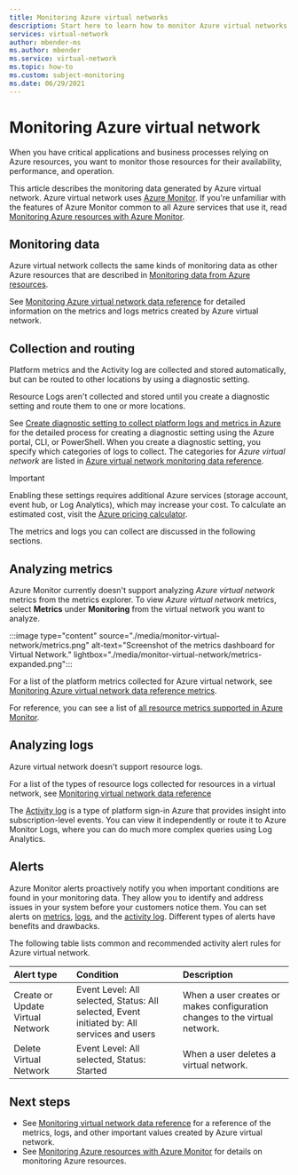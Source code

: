 ```yaml
---
title: Monitoring Azure virtual networks
description: Start here to learn how to monitor Azure virtual networks
services: virtual-network
author: mbender-ms
ms.author: mbender
ms.service: virtual-network
ms.topic: how-to
ms.custom: subject-monitoring
ms.date: 06/29/2021
---
```


# Monitoring Azure virtual network

When you have critical applications and business processes relying on Azure resources, you want to monitor those resources for their availability, performance, and operation. 

This article describes the monitoring data generated by Azure virtual network. Azure virtual network uses [Azure Monitor](../azure-monitor/overview.md). If you're unfamiliar with the features of Azure Monitor common to all Azure services that use it, read [Monitoring Azure resources with Azure Monitor](../azure-monitor/essentials/monitor-azure-resource.md).

## Monitoring data 

Azure virtual network collects the same kinds of monitoring data as other Azure resources that are described in [Monitoring data from Azure resources](../azure-monitor/essentials/monitor-azure-resource.md#monitoring-data). 

See [Monitoring Azure virtual network data reference](monitor-virtual-network-reference.md) for detailed information on the metrics and logs metrics created by Azure virtual network.

## Collection and routing

Platform metrics and the Activity log are collected and stored automatically, but can be routed to other locations by using a diagnostic setting.  

Resource Logs aren't collected and stored until you create a diagnostic setting and route them to one or more locations.

See [Create diagnostic setting to collect platform logs and metrics in Azure](../azure-monitor/essentials/diagnostic-settings.md) for the detailed process for creating a diagnostic setting using the Azure portal, CLI, or PowerShell. When you create a diagnostic setting, you specify which categories of logs to collect. The categories for *Azure virtual network* are listed in [Azure virtual network monitoring data reference](monitor-virtual-network-reference.md#resource-logs).

> [!IMPORTANT]
> Enabling these settings requires additional Azure services (storage account, event hub, or Log Analytics), which may increase your cost. To calculate an estimated cost, visit the [Azure pricing calculator](https://azure.microsoft.com/pricing/calculator).

The metrics and logs you can collect are discussed in the following sections.

## Analyzing metrics

Azure Monitor currently doesn't support analyzing *Azure virtual network* metrics from the metrics explorer. To view *Azure virtual network* metrics, select **Metrics** under **Monitoring** from the virtual network you want to analyze.

:::image type="content" source="./media/monitor-virtual-network/metrics.png" alt-text="Screenshot of the metrics dashboard for Virtual Network." lightbox="./media/monitor-virtual-network/metrics-expanded.png":::

For a list of the platform metrics collected for Azure virtual network, see [Monitoring Azure virtual network data reference metrics](monitor-virtual-network-reference.md#metrics).

For reference, you can see a list of [all resource metrics supported in Azure Monitor](../azure-monitor/essentials/metrics-supported.md).

## Analyzing logs

Azure virtual network doesn't support resource logs.

For a list of the types of resource logs collected for resources in a virtual network, see [Monitoring virtual network data reference](monitor-virtual-network-reference.md#resource-logs)   

The [Activity log](../azure-monitor/essentials/activity-log.md) is a type of platform sign-in Azure that provides insight into subscription-level events. You can view it independently or route it to Azure Monitor Logs, where you can do much more complex queries using Log Analytics.  

## Alerts

Azure Monitor alerts proactively notify you when important conditions are found in your monitoring data. They allow you to identify and address issues in your system before your customers notice them. You can set alerts on [metrics](../azure-monitor/alerts/alerts-metric-overview.md), [logs](../azure-monitor/alerts/alerts-unified-log.md), and the [activity log](../azure-monitor/alerts/activity-log-alerts.md). Different types of alerts have benefits and drawbacks.

The following table lists common and recommended activity alert rules for Azure virtual network.

| Alert type | Condition | Description  |
|:---|:---|:---|
| Create or Update Virtual Network | Event Level: All selected, Status: All selected, Event initiated by: All services and users | When a user creates or makes configuration changes to the virtual network. |
| Delete Virtual Network | Event Level: All selected, Status: Started | When a user deletes a virtual network. |

## Next steps

* See [Monitoring virtual network data reference](monitor-virtual-network-reference.md) for a reference of the metrics, logs, and other important values created by Azure virtual network.
* See [Monitoring Azure resources with Azure Monitor](../azure-monitor/overview.md) for details on monitoring Azure resources.